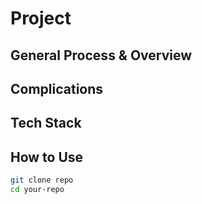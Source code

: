 # Project

## General Process & Overview

## Complications

## Tech Stack

## How to Use

```bash
git clone repo
cd your-repo
